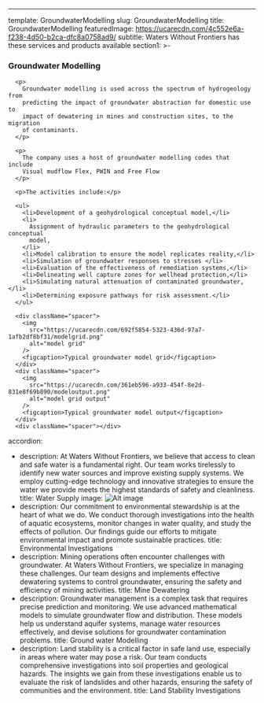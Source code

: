 ---
template: GroundwaterModelling
slug: GroundwaterModelling
title: GroundwaterModelling
featuredImage: https://ucarecdn.com/4c552e6a-f238-4d50-b2ca-dfc8a0758ad9/
subtitle: Waters Without Frontiers has these services and products available
section1: >-    
      <h3>Groundwater Modelling</h3>

      <p>
        Groundwater modelling is used across the spectrum of hydrogeology from
        predicting the impact of groundwater abstraction for domestic use to
        impact of dewatering in mines and construction sites, to the migration
        of contaminants.
      </p>

      <p>
        The company uses a host of groundwater modelling codes that include
        Visual mudflow Flex, PWIN and Free Flow
      </p>

      <p>The activities include:</p>

      <ul>
        <li>Development of a geohydrological conceptual model,</li>
        <li>
          Assignment of hydraulic parameters to the geohydrological conceptual
          model,
        </li>
        <li>Model calibration to ensure the model replicates reality,</li>
        <li>Simulation of groundwater responses to stresses </li>
        <li>Evaluation of the effectiveness of remediation systems,</li>
        <li>Delineating well capture zones for wellhead protection,</li>
        <li>Simulating natural attenuation of contaminated groundwater,</li>
        <li>Determining exposure pathways for risk assessment.</li>
      </ul>

      <div className="spacer">
        <img
          src="https://ucarecdn.com/692f5854-5323-436d-97a7-1afb2df8bf31/modelgrid.png"
          alt="model grid"
        />
        <figcaption>Typical groundwater model grid</figcaption>
      </div>
      <div className="spacer">
        <img
          src="https://ucarecdn.com/361eb596-a933-454f-8e2d-831e8f69b890/modeloutput.png"
          alt="model grid output"
        />
        <figcaption>Typical groundwater model output</figcaption>
      </div>
      <div className="spacer"></div>

accordion:
  - description: At Waters Without Frontiers, we believe that access to clean and safe water is a fundamental right. Our team works tirelessly to identify new water sources and improve existing supply systems. We employ cutting-edge technology and innovative strategies to ensure the water we provide meets the highest standards of safety and cleanliness.
    title: Water Supply
    image: <img src="https://ucarecdn.com/3a5d9fd4-e6d6-4644-ab52-314df26b6a20/" alt="Alt image"/>
  - description: Our commitment to environmental stewardship is at the heart of what we do. We conduct thorough investigations into the health of aquatic ecosystems, monitor changes in water quality, and study the effects of pollution. Our findings guide our efforts to mitigate environmental impact and promote sustainable practices.
    title: Environmental Investigations
  - description: Mining operations often encounter challenges with groundwater. At Waters Without Frontiers, we specialize in managing these challenges. Our team designs and implements effective dewatering systems to control groundwater, ensuring the safety and efficiency of mining activities.
    title: Mine Dewatering
  - description: Groundwater management is a complex task that requires precise prediction and monitoring. We use advanced mathematical models to simulate groundwater flow and distribution. These models help us understand aquifer systems, manage water resources effectively, and devise solutions for groundwater contamination problems.
    title: Ground water Modelling
  - description: Land stability is a critical factor in safe land use, especially in areas where water may pose a risk. Our team conducts comprehensive investigations into soil properties and geological hazards. The insights we gain from these investigations enable us to evaluate the risk of landslides and other hazards, ensuring the safety of communities and the environment.
    title: Land Stability Investigations
